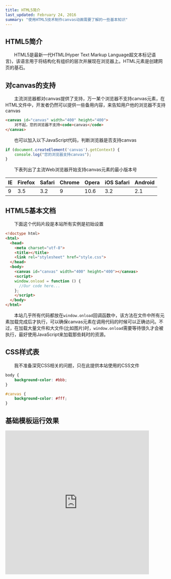```yaml
---
title: HTML5简介
last_updated: February 24, 2016
summary: "使用HTML5技术制作canvas动画需要了解的一些基本知识"
---
```


## HTML5简介

&#160; &#160; &#160; &#160;HTML5是最新一代HTML(Hyper Text Markup Language超文本标记语言)，该语言用于将结构化有组织的层次并展现在浏览器上。HTML元素是创建网页的基石。

## 对canvas的支持

&#160; &#160; &#160; &#160;主流浏览器都对canvas提供了支持，万一某个浏览器不支持canvas元素，在HTML文件中，开发者仍然可以提供一些备用内容，来告知用户他的浏览器不支持canvas

```html
<canvas id="canvas" width="400" height="400">
	对不起，您的浏览器不支持<code>canvas</code>
</canvas>
```

&#160; &#160; &#160; &#160;也可以加入以下JavaScript代码，判断浏览器是否支持canvas

```js
if (document.createElement('canvas').getContext) {
	console.log("您的浏览器支持canvas");
}
```

&#160; &#160; &#160; &#160;下表列出了主流Web浏览器开始支持canvas元素的最小版本号

 IE|Firefox|Safari|Chrome|Opera|iOS Safari|Android
---|-------|------|------|-----|----------|-------|
9|3.5|3.2|9|10.6|3.2|2.1

## HTML5基本文档

&#160; &#160; &#160; &#160;下面这个代码片段是本站所有实例是初始设置

```html
<!doctype html>
<html>
  <head>
    <meta charset="utf-8">
    <title></title>
    <link rel="stylesheet" href="style.css">
  </head>
  <body>
    <canvas id="canvas" width="400" height="400"></canvas>
    <script>
    window.onload = function () {
      //Our code here...
    };
    </script>
  </body>
</html>

```

&#160; &#160; &#160; &#160;本站几乎所有代码都放在`window.onload`回调函数中，该方法在文件中所有元素加载完成后才执行，可以确保canvas元素在调用代码的时候可以正确访问。不过，在加载大量文件和大文件(比如图片)时，`window.onload`需要等待很久才会被执行，最好使用JavaScript来加载那些耗时的资源。

## CSS样式表

&#160; &#160; &#160; &#160;我不准备深究CSS相关的问题，只在此提供本站使用的CSS文件

```css
body {
	background-color: #bbb;
}

#canvas {
	background-color: #fff;
}
```

## 基础模板运行效果

<iframe height="450px" width="450px" src="http://aicdg.com/html5-animation/html5-animation/examples/ch02/01-skeleton.html" frameborder="0"></iframe>
